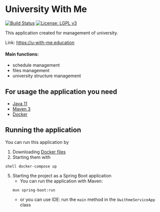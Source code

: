 # University With Me

[![Build Status](https://github.com/HappyMary16/uwithme-server/actions/workflows/main.yml/badge.svg)](https://github.com/HappyMary16/uwithme-server/actions/workflows/main.yml)
[![License: LGPL v3](https://img.shields.io/badge/License-LGPL_v3-blue.svg)](https://www.gnu.org/licenses/lgpl-3.0)

This application created for management of university.

Link: https://u-with-me.education

#### Main functions:
* schedule management
* files management
* university structure management

## For usage the application you need
* [Java 11](https://adoptopenjdk.net/index.html?variant=openjdk11&jvmVariant=hotspot)
* [Maven 3](https://maven.apache.org/index.html)
* [Docker](https://www.docker.com/)

## Running the application

You can run this application by

1. Downloading [Docker files](https://github.com/HappyMary16/uwithme-docker-files)
2. Starting them with 
```
shell docker-compose up
```
5. Starting the project as a Spring Boot application
    - You can run the application with Maven:
    ```
    mvn spring-boot:run
    ```
    - or you can use IDE:
    run the ```main``` method in the ```UwithmeServiceApp``` class
